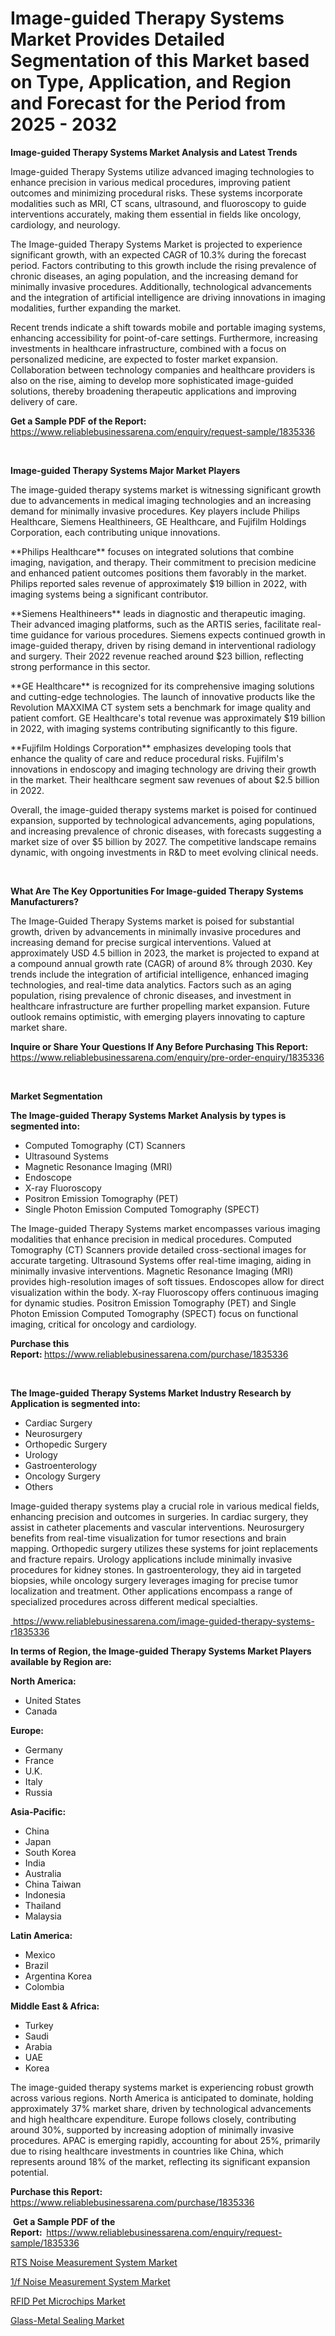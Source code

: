 <p><h1>Image-guided Therapy Systems Market Provides Detailed Segmentation of this Market based on Type, Application, and Region and Forecast for the Period from 2025 - 2032</h1></p><p><strong>Image-guided Therapy Systems Market Analysis and Latest Trends</strong></p>
<p><p>Image-guided Therapy Systems utilize advanced imaging technologies to enhance precision in various medical procedures, improving patient outcomes and minimizing procedural risks. These systems incorporate modalities such as MRI, CT scans, ultrasound, and fluoroscopy to guide interventions accurately, making them essential in fields like oncology, cardiology, and neurology.</p><p>The Image-guided Therapy Systems Market is projected to experience significant growth, with an expected CAGR of 10.3% during the forecast period. Factors contributing to this growth include the rising prevalence of chronic diseases, an aging population, and the increasing demand for minimally invasive procedures. Additionally, technological advancements and the integration of artificial intelligence are driving innovations in imaging modalities, further expanding the market.</p><p>Recent trends indicate a shift towards mobile and portable imaging systems, enhancing accessibility for point-of-care settings. Furthermore, increasing investments in healthcare infrastructure, combined with a focus on personalized medicine, are expected to foster market expansion. Collaboration between technology companies and healthcare providers is also on the rise, aiming to develop more sophisticated image-guided solutions, thereby broadening therapeutic applications and improving delivery of care.</p></p>
<p><strong>Get a Sample PDF of the Report:&nbsp;</strong> <a href="https://www.reliablebusinessarena.com/enquiry/request-sample/1835336?utm_campaign=2195&utm_medium=2&utm_source=Github&utm_content=ia&utm_term=26032025&utm_id=image-guided-therapy-systems">https://www.reliablebusinessarena.com/enquiry/request-sample/1835336</a></p>
<p>&nbsp;</p>
<p><strong>Image-guided Therapy Systems Major Market Players</strong></p>
<p><p>The image-guided therapy systems market is witnessing significant growth due to advancements in medical imaging technologies and an increasing demand for minimally invasive procedures. Key players include Philips Healthcare, Siemens Healthineers, GE Healthcare, and Fujifilm Holdings Corporation, each contributing unique innovations.</p><p>**Philips Healthcare** focuses on integrated solutions that combine imaging, navigation, and therapy. Their commitment to precision medicine and enhanced patient outcomes positions them favorably in the market. Philips reported sales revenue of approximately $19 billion in 2022, with imaging systems being a significant contributor.</p><p>**Siemens Healthineers** leads in diagnostic and therapeutic imaging. Their advanced imaging platforms, such as the ARTIS series, facilitate real-time guidance for various procedures. Siemens expects continued growth in image-guided therapy, driven by rising demand in interventional radiology and surgery. Their 2022 revenue reached around $23 billion, reflecting strong performance in this sector.</p><p>**GE Healthcare** is recognized for its comprehensive imaging solutions and cutting-edge technologies. The launch of innovative products like the Revolution MAXXIMA CT system sets a benchmark for image quality and patient comfort. GE Healthcare's total revenue was approximately $19 billion in 2022, with imaging systems contributing significantly to this figure.</p><p>**Fujifilm Holdings Corporation** emphasizes developing tools that enhance the quality of care and reduce procedural risks. Fujifilm's innovations in endoscopy and imaging technology are driving their growth in the market. Their healthcare segment saw revenues of about $2.5 billion in 2022.</p><p>Overall, the image-guided therapy systems market is poised for continued expansion, supported by technological advancements, aging populations, and increasing prevalence of chronic diseases, with forecasts suggesting a market size of over $5 billion by 2027. The competitive landscape remains dynamic, with ongoing investments in R&D to meet evolving clinical needs.</p></p>
<p>&nbsp;</p>
<p><strong>What Are The Key Opportunities For Image-guided Therapy Systems Manufacturers?</strong></p>
<p><p>The Image-Guided Therapy Systems market is poised for substantial growth, driven by advancements in minimally invasive procedures and increasing demand for precise surgical interventions. Valued at approximately USD 4.5 billion in 2023, the market is projected to expand at a compound annual growth rate (CAGR) of around 8% through 2030. Key trends include the integration of artificial intelligence, enhanced imaging technologies, and real-time data analytics. Factors such as an aging population, rising prevalence of chronic diseases, and investment in healthcare infrastructure are further propelling market expansion. Future outlook remains optimistic, with emerging players innovating to capture market share.</p></p>
<p><strong>Inquire or Share Your Questions If Any Before Purchasing This Report:</strong> <a href="https://www.reliablebusinessarena.com/enquiry/pre-order-enquiry/1835336?utm_campaign=2195&utm_medium=2&utm_source=Github&utm_content=ia&utm_term=26032025&utm_id=image-guided-therapy-systems">https://www.reliablebusinessarena.com/enquiry/pre-order-enquiry/1835336</a></p>
<p>&nbsp;</p>
<p><strong>Market Segmentation</strong></p>
<p><strong>The Image-guided Therapy Systems Market Analysis by types is segmented into:</strong></p>
<p><ul><li>Computed Tomography (CT) Scanners</li><li>Ultrasound Systems</li><li>Magnetic Resonance Imaging (MRI)</li><li>Endoscope</li><li>X-ray Fluoroscopy</li><li>Positron Emission Tomography (PET)</li><li>Single Photon Emission Computed Tomography (SPECT)</li></ul></p>
<p><p>The Image-guided Therapy Systems market encompasses various imaging modalities that enhance precision in medical procedures. Computed Tomography (CT) Scanners provide detailed cross-sectional images for accurate targeting. Ultrasound Systems offer real-time imaging, aiding in minimally invasive interventions. Magnetic Resonance Imaging (MRI) provides high-resolution images of soft tissues. Endoscopes allow for direct visualization within the body. X-ray Fluoroscopy offers continuous imaging for dynamic studies. Positron Emission Tomography (PET) and Single Photon Emission Computed Tomography (SPECT) focus on functional imaging, critical for oncology and cardiology.</p></p>
<p><strong>Purchase this Report:&nbsp;</strong><a href="https://www.reliablebusinessarena.com/purchase/1835336?utm_campaign=2195&utm_medium=2&utm_source=Github&utm_content=ia&utm_term=26032025&utm_id=image-guided-therapy-systems">https://www.reliablebusinessarena.com/purchase/1835336</a></p>
<p>&nbsp;</p>
<p><strong>The Image-guided Therapy Systems Market Industry Research by Application is segmented into:</strong></p>
<p><ul><li>Cardiac Surgery</li><li>Neurosurgery</li><li>Orthopedic Surgery</li><li>Urology</li><li>Gastroenterology</li><li>Oncology Surgery</li><li>Others</li></ul></p>
<p><p>Image-guided therapy systems play a crucial role in various medical fields, enhancing precision and outcomes in surgeries. In cardiac surgery, they assist in catheter placements and vascular interventions. Neurosurgery benefits from real-time visualization for tumor resections and brain mapping. Orthopedic surgery utilizes these systems for joint replacements and fracture repairs. Urology applications include minimally invasive procedures for kidney stones. In gastroenterology, they aid in targeted biopsies, while oncology surgery leverages imaging for precise tumor localization and treatment. Other applications encompass a range of specialized procedures across different medical specialties.</p></p>
<p><a href="https://www.reliablebusinessarena.com/image-guided-therapy-systems-r1835336?utm_campaign=2195&utm_medium=2&utm_source=Github&utm_content=ia&utm_term=26032025&utm_id=image-guided-therapy-systems">&nbsp;https://www.reliablebusinessarena.com/image-guided-therapy-systems-r1835336</a></p>
<p><strong>In terms of Region, the Image-guided Therapy Systems Market Players available by Region are:</strong></p>
<p>
    <p> <strong> North America: </strong>
        <ul>
            <li>United States</li>
            <li>Canada</li>
        </ul>
        </p> 
    <p> <strong> Europe: </strong>
        <ul>
            <li>Germany</li>
            <li>France</li>
            <li>U.K.</li>
            <li>Italy</li>
            <li>Russia</li>
        </ul>
        </p> 
    <p> <strong> Asia-Pacific: </strong>
        <ul>
            <li>China</li>
            <li>Japan</li>
            <li>South Korea</li>
            <li>India</li>
            <li>Australia</li>
            <li>China Taiwan</li>
            <li>Indonesia</li>
            <li>Thailand</li>
            <li>Malaysia</li>
        </ul>
        </p> 
    <p> <strong> Latin America: </strong>
        <ul>
            <li>Mexico</li>
            <li>Brazil</li>
            <li>Argentina Korea</li>
            <li>Colombia</li>
        </ul>
        </p> 
    <p> <strong> Middle East & Africa: </strong>
        <ul>
            <li>Turkey</li>
            <li>Saudi</li>
            <li>Arabia</li>
            <li>UAE</li>
            <li>Korea</li>
        </ul>
    </p>
    </p>
<p><p>The image-guided therapy systems market is experiencing robust growth across various regions. North America is anticipated to dominate, holding approximately 37% market share, driven by technological advancements and high healthcare expenditure. Europe follows closely, contributing around 30%, supported by increasing adoption of minimally invasive procedures. APAC is emerging rapidly, accounting for about 25%, primarily due to rising healthcare investments in countries like China, which represents around 18% of the market, reflecting its significant expansion potential.</p></p>
<p><strong>Purchase this Report: </strong><a href="https://www.reliablebusinessarena.com/purchase/1835336?utm_campaign=2195&utm_medium=2&utm_source=Github&utm_content=ia&utm_term=26032025&utm_id=image-guided-therapy-systems">https://www.reliablebusinessarena.com/purchase/1835336</a></p>
<p>&nbsp;<strong>Get a Sample PDF of the Report:&nbsp;&nbsp;</strong><a href="https://www.reliablebusinessarena.com/enquiry/request-sample/1835336?utm_campaign=2195&utm_medium=2&utm_source=Github&utm_content=ia&utm_term=26032025&utm_id=image-guided-therapy-systems">https://www.reliablebusinessarena.com/enquiry/request-sample/1835336</a></p>
<p><strong></strong></p>
<p><p><a href="https://github.com/piskofraisel/Market-Research-Report-List-1/blob/main/rts-noise-measurement-system-market.md?utm_campaign=2195&utm_medium=2&utm_source=Github&utm_content=ia&utm_term=26032025&utm_id=image-guided-therapy-systems">RTS Noise Measurement System Market</a></p><p><a href="https://github.com/grimssummouc/Market-Research-Report-List-1/blob/main/1f-noise-measurement-system-market.md?utm_campaign=2195&utm_medium=2&utm_source=Github&utm_content=ia&utm_term=26032025&utm_id=image-guided-therapy-systems">1/f Noise Measurement System Market</a></p><p><a href="https://github.com/fettycahow90/Market-Research-Report-List-1/blob/main/rfid-pet-microchips-market.md?utm_campaign=2195&utm_medium=2&utm_source=Github&utm_content=ia&utm_term=26032025&utm_id=image-guided-therapy-systems">RFID Pet Microchips Market</a></p><p><a href="https://github.com/agemakisel4b/Market-Research-Report-List-1/blob/main/glass-metal-sealing-market.md?utm_campaign=2195&utm_medium=2&utm_source=Github&utm_content=ia&utm_term=26032025&utm_id=image-guided-therapy-systems">Glass-Metal Sealing Market</a></p></p>